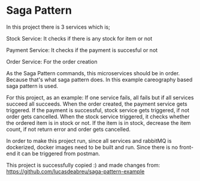 # Saga Pattern

In this project there is 3 services which is;

Stock Service: It checks if there is any stock for item or not

Payment Service: It checks if the payment is succesful or not

Order Service: For the order creation

As the Saga Pattern commands, this microservices should be in order. Because that's what saga pattern does. In this example careography based saga pattern is used.

For this project, as an example: If one service fails, all fails but if all services succeed all succeeds. When the order created, the payment service gets triggered. If the payment is successful, stock service gets triggered, if not order gets cancelled. When the stock service triggered, it checks whether the ordered item is in stock or not. If the item is in stock, decrease the item count, if not return error and order gets cancelled.

In order to make this project run, since all services and rabbitMQ is dockerized, docker images need to be built and run. Since there is no front-end it can be triggered from postman.

This project is successfully copied :) and made changes from:
https://github.com/lucasdeabreu/saga-pattern-example

